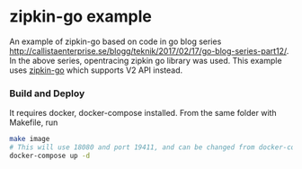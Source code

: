 
# zipkin-go example

An example of zipkin-go based on code in go blog series http://callistaenterprise.se/blogg/teknik/2017/02/17/go-blog-series-part12/. In the above series, opentracing zipkin go library was used. This example uses [zipkin-go](https://zipkin.io/pages/existing_instrumentations.html) which supports V2 API instead.

### Build and Deploy 

It requires docker, docker-compose installed. From the same folder with Makefile, run

```sh
make image
# This will use 18080 and port 19411, and can be changed from docker-compose.yml.
docker-compose up -d
```
